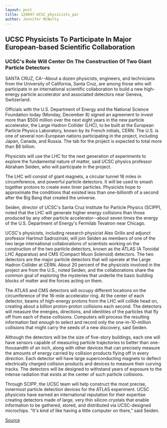 ```yaml
---
layout: post
title: 120897-UCSC_physicists_par
author: Jennifer McNulty
---
```


## UCSC Physicists To Participate In Major European-based Scientific  Collaboration

### UCSC's Role Will Center On The Construction Of Two Giant Particle Detectors

SANTA CRUZ, CA--About a dozen physicists, engineers, and technicians from  the University of California, Santa Cruz, are among those who will  participate in an international scientific collaboration to build a new high- energy particle accelerator and associated detectors near Geneva,  Switzerland.

Officials with the U.S. Department of Energy and the National Science  Foundation today (Monday, December 8) signed an agreement to invest more  than $500 million over the next eight years in the new particle accelerator,  the Large Hadron Collider (LHC), to be built at the European Particle Physics  Laboratory, known by its French initials, CERN. The U.S. is one of several  non-European nations participating in the project, including Japan, Canada,  and Russia. The tab for the project is expected to total more than $6 billion.

Physicists will use the LHC for the next generation of experiments to  explore the fundamental nature of matter, said UCSC physics professor  Abraham Seiden, who will participate in the project.

The LHC will consist of giant magnets, a circular tunnel 16 miles in  circumference, and powerful particle detectors. It will be used to smash  together protons to create even tinier particles. Physicists hope to  approximate the conditions that existed less than one-billionth of a second  after the Big Bang that created the universe.

Seiden, director of UCSC's Santa Cruz Institute for Particle Physics  (SCIPP), noted that the LHC will generate higher energy collisions than those  produced by any other particle accelerator--about seven times the energy of  the U.S. Department of Energy's Fermilab Tevatron near Chicago.

UCSC's physicists, including research physicist Alex Grillo and adjunct  professor Hartmut Sadrozinski, will join Seiden as members of one of the  two large international collaborations of scientists working on the  construction of the two particle detectors, known as the ATLAS (A Toroidal  LHC Apparatus) and CMS (Compact Muon Solenoid) detectors. The two  detectors are the major particle detectors that will operate at the Large  Hadron Collider at CERN. About 20 percent of the physicists involved in the  project are from the U.S., noted Seiden, and the collaborations share the  common goal of exploring the mysteries that underlie the basic building  blocks of matter and the forces acting on them.

The ATLAS and CMS detectors will occupy different locations on the  circumference of the 16-mile accelerator ring. At the center of each  detector, beams of high-energy protons from the LHC will collide head on,  creating about a billion proton-proton collisions each second. The detectors  will measure the energies, directions, and identities of the particles that  fly off from each of these collisions. Computers will process the resulting  information fast enough to select and record only the one-in-10-million  collisions that might carry the seeds of a new discovery, said Seiden.

Although the detectors will be the size of five-story buildings, each  one will have sensors capable of measuring particle trajectories to better  than one-thousandth of an inch, along with other devices that can precisely  measure the amounts of energy carried by collision products flying off in  every direction. Each detector will have large superconducting magnets to  deflect electrically charged collision products and devices to measure their  curving tracks. The detectors will be designed to withstand years of  exposure to the intense radiation that exists at the center of such particle  collisions.

Through SCIPP, the UCSC team will help construct the most precise,  innermost particle detection devices for the ATLAS experiment. UCSC  physicists have earned an international reputation for their expertise  creating detectors made of large, very thin silicon crystals that enable  information to be gathered, stored, and distributed via UCSC-designed  microchips. "It's kind of like having a little computer on there," said Seiden.

[Source](http://www1.ucsc.edu/news_events/press_releases/archive/97-98/12-97/120897-UCSC_physicists_par.html "Permalink to 120897-UCSC_physicists_par")